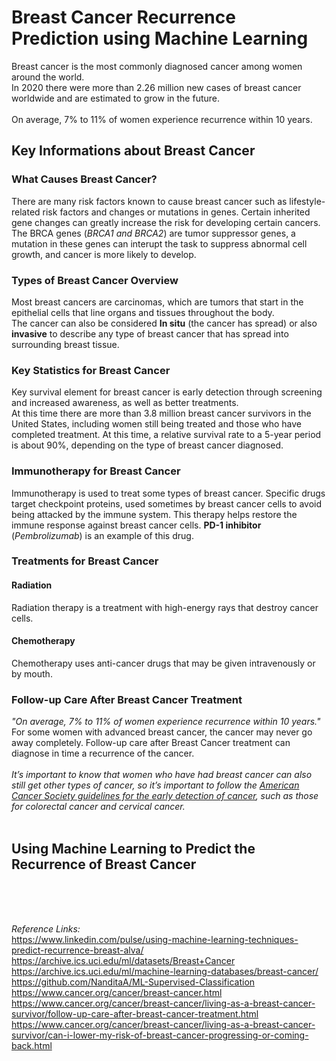 # Breast Cancer Recurrence Prediction using Machine Learning
Breast cancer is the most commonly diagnosed cancer among women around the world.<br>In 2020 there were more than 2.26 million new cases of breast cancer worldwide and are estimated to grow in the future.<br><br>On average, 7% to 11% of women experience recurrence within 10 years.
## Key Informations about Breast Cancer
### What Causes Breast Cancer?
There are many risk factors known to cause breast cancer such as lifestyle-related risk factors and changes or mutations in genes. Certain inherited gene changes can greatly increase the risk for developing certain cancers.<br>The BRCA genes (*BRCA1 and BRCA2*) are tumor suppressor genes, a mutation in these genes can interupt the task to suppress abnormal cell growth, and cancer is more likely to develop.
### Types of Breast Cancer Overview
Most breast cancers are carcinomas, which are tumors that start in the epithelial cells that line organs and tissues throughout the body.<br>The cancer can also be considered **In situ** (the cancer has spread) or also **invasive** to describe any type of breast cancer that has spread into surrounding breast tissue.
### Key Statistics for Breast Cancer
Key survival element for breast cancer is early detection through screening and increased awareness, as well as better treatments.<br> At this time there are more than 3.8 million breast cancer survivors in the United States, including women still being treated and those who have completed treatment. At this time, a relative survival rate to a 5-year period is about 90%, depending on the type of breast cancer diagnosed.
### Immunotherapy for Breast Cancer
Immunotherapy is used to treat some types of breast cancer. Specific drugs target checkpoint proteins, used sometimes by breast cancer cells to avoid being attacked by the immune system. This therapy helps restore the immune response against breast cancer cells. **PD-1 inhibitor** (*Pembrolizumab*) is an example of this drug.
### Treatments for Breast Cancer
#### Radiation
Radiation therapy is a treatment with high-energy rays that destroy cancer cells.
#### Chemotherapy
Chemotherapy uses anti-cancer drugs that may be given intravenously or by mouth.
### Follow-up Care After Breast Cancer Treatment
*"On average, 7% to 11% of women experience recurrence within 10 years."*<br>
For some women with advanced breast cancer, the cancer may never go away completely. Follow-up care after Breast Cancer treatment can diagnose in time a recurrence of the cancer.<br><br> 
*It’s important to know that women who have had breast cancer can also still get other types of cancer, so it’s important to follow the <a href="https://www.cancer.org/healthy/find-cancer-early/american-cancer-society-guidelines-for-the-early-detection-of-cancer.html">American Cancer Society guidelines for the early detection of cancer</a>, such as those for colorectal cancer and cervical cancer.*
<br><br>
## Using Machine Learning to Predict the Recurrence of Breast Cancer


<br>
<br>
<br>

*Reference Links:*<br>
https://www.linkedin.com/pulse/using-machine-learning-techniques-predict-recurrence-breast-alva/
https://archive.ics.uci.edu/ml/datasets/Breast+Cancer
https://archive.ics.uci.edu/ml/machine-learning-databases/breast-cancer/
https://github.com/NanditaA/ML-Supervised-Classification
https://www.cancer.org/cancer/breast-cancer.html
https://www.cancer.org/cancer/breast-cancer/living-as-a-breast-cancer-survivor/follow-up-care-after-breast-cancer-treatment.html
https://www.cancer.org/cancer/breast-cancer/living-as-a-breast-cancer-survivor/can-i-lower-my-risk-of-breast-cancer-progressing-or-coming-back.html

